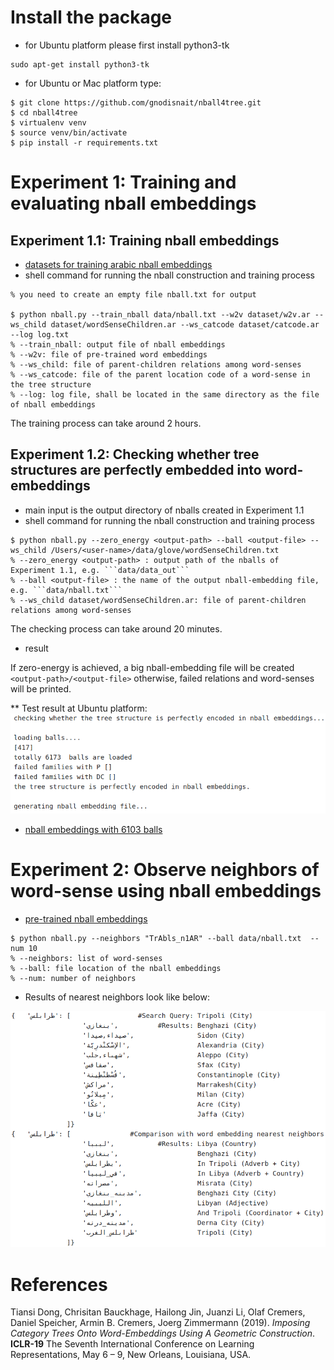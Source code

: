 # Install the package

* for Ubuntu platform please first install python3-tk
```
sudo apt-get install python3-tk
```

* for Ubuntu or Mac platform type:

```
$ git clone https://github.com/gnodisnait/nball4tree.git
$ cd nball4tree
$ virtualenv venv
$ source venv/bin/activate
$ pip install -r requirements.txt

```

# Experiment 1:  Training and evaluating nball embeddings
## Experiment 1.1: Training nball embeddings
* [datasets for training arabic nball embeddings](https://drive.google.com/open?id=1XJC7RVwIBNGd3P3ML3AAUn7ut5EvuIlA)
* shell command for running the nball construction and training process
```
% you need to create an empty file nball.txt for output

$ python nball.py --train_nball data/nball.txt --w2v dataset/w2v.ar --ws_child dataset/wordSenseChildren.ar --ws_catcode dataset/catcode.ar --log log.txt
% --train_nball: output file of nball embeddings
% --w2v: file of pre-trained word embeddings
% --ws_child: file of parent-children relations among word-senses
% --ws_catcode: file of the parent location code of a word-sense in the tree structure
% --log: log file, shall be located in the same directory as the file of nball embeddings
```
The training process can take around 2 hours. 


## Experiment 1.2: Checking whether tree structures are perfectly embedded into word-embeddings
* main input is the output directory of nballs created in Experiment 1.1
* shell command for running the nball construction and training process
```
$ python nball.py --zero_energy <output-path> --ball <output-file> --ws_child /Users/<user-name>/data/glove/wordSenseChildren.txt
% --zero_energy <output-path> : output path of the nballs of Experiment 1.1, e.g. ```data/data_out```
% --ball <output-file> : the name of the output nball-embedding file, e.g. ```data/nball.txt```
% --ws_child dataset/wordSenseChildren.ar: file of parent-children relations among word-senses
```
The checking process can take around 20 minutes.
* result

If zero-energy is achieved, a big nball-embedding file will be created ```<output-path>/<output-file>```
otherwise, failed relations and word-senses will be printed.

** Test result at Ubuntu platform:
![img|630x420](https://github.com/ali-mohamed/nball4tree/blob/master/pic/success_result.png)
 
- [nball embeddings with 6103 balls](https://drive.google.com/open?id=1cgRKKxa0apPE3RLkUiPY46l64VDc92k9)

# Experiment 2: Observe neighbors of word-sense using nball embeddings
* [pre-trained nball embeddings](https://drive.google.com/open?id=1cgRKKxa0apPE3RLkUiPY46l64VDc92k9)
```
$ python nball.py --neighbors "TrAbls_n1AR" --ball data/nball.txt  --num 10
% --neighbors: list of word-senses
% --ball: file location of the nball embeddings
% --num: number of neighbors
```

* Results of nearest neighbors look like below:

 <a href="url"><img src="https://github.com/ali-mohamed/nball4tree/blob/master/pic/nbneighbors.png"></a></p>

# References

Tiansi Dong, Chrisitan Bauckhage, Hailong Jin, Juanzi Li, Olaf Cremers, Daniel Speicher, Armin B. Cremers, Joerg Zimmermann (2019). *Imposing Category Trees Onto Word-Embeddings Using A Geometric Construction*. **ICLR-19** The Seventh International Conference on Learning Representations, May 6 – 9, New Orleans, Louisiana, USA.

